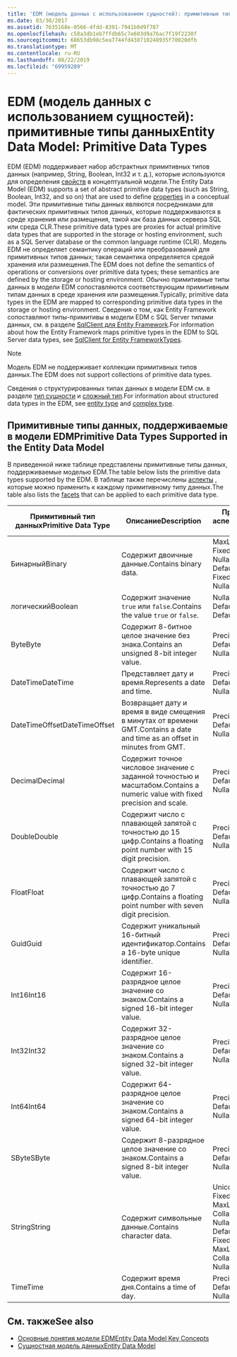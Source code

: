 ```yaml
---
title: 'EDM (модель данных с использованием сущностей): примитивные типы данных'
ms.date: 03/30/2017
ms.assetid: 7635168e-0566-4fdd-8391-7941b0d9f787
ms.openlocfilehash: c58a3db1eb7ffdb65c7e603d9a76ac7f19f2230f
ms.sourcegitcommit: 68653db98c5ea7744fd438710248935f70020dfb
ms.translationtype: MT
ms.contentlocale: ru-RU
ms.lasthandoff: 08/22/2019
ms.locfileid: "69959289"
---
```

# <a name="entity-data-model-primitive-data-types"></a><span data-ttu-id="7fa89-102">EDM (модель данных с использованием сущностей): примитивные типы данных</span><span class="sxs-lookup"><span data-stu-id="7fa89-102">Entity Data Model: Primitive Data Types</span></span>
<span data-ttu-id="7fa89-103">EDM (EDM) поддерживает набор абстрактных примитивных типов данных (например, String, Boolean, Int32 и т. д.), которые используются для определения [свойств](../../../../docs/framework/data/adonet/property.md) в концептуальной модели.</span><span class="sxs-lookup"><span data-stu-id="7fa89-103">The Entity Data Model (EDM) supports a set of abstract primitive data types (such as String, Boolean, Int32, and so on) that are used to define [properties](../../../../docs/framework/data/adonet/property.md) in a conceptual model.</span></span> <span data-ttu-id="7fa89-104">Эти примитивные типы данных являются посредниками для фактических примитивных типов данных, которые поддерживаются в среде хранения или размещения, такой как база данных сервера SQL или среда CLR.</span><span class="sxs-lookup"><span data-stu-id="7fa89-104">These primitive data types are proxies for actual primitive data types that are supported in the storage or hosting environment, such as a SQL Server database or the common language runtime (CLR).</span></span> <span data-ttu-id="7fa89-105">Модель EDM не определяет семантику операций или преобразований для примитивных типов данных; такая семантика определяется средой хранения или размещения.</span><span class="sxs-lookup"><span data-stu-id="7fa89-105">The EDM does not define the semantics of operations or conversions over primitive data types; these semantics are defined by the storage or hosting environment.</span></span> <span data-ttu-id="7fa89-106">Обычно примитивные типы данных в модели EDM сопоставляются соответствующим примитивным типам данных в среде хранения или размещения.</span><span class="sxs-lookup"><span data-stu-id="7fa89-106">Typically, primitive data types in the EDM are mapped to corresponding primitive data types in the storage or hosting environment.</span></span> <span data-ttu-id="7fa89-107">Сведения о том, как Entity Framework сопоставляют типы-примитивы в модели EDM с SQL Server типами данных, см. в разделе [SqlClient для Entity Framework](../../../../docs/framework/data/adonet/ef/sqlclient-for-ef-types.md).</span><span class="sxs-lookup"><span data-stu-id="7fa89-107">For information about how the Entity Framework maps primitive types in the EDM to SQL Server data types, see [SqlClient for Entity FrameworkTypes](../../../../docs/framework/data/adonet/ef/sqlclient-for-ef-types.md).</span></span>  
  
> [!NOTE]
> <span data-ttu-id="7fa89-108">Модель EDM не поддерживает коллекции примитивных типов данных.</span><span class="sxs-lookup"><span data-stu-id="7fa89-108">The EDM does not support collections of primitive data types.</span></span>  
  
 <span data-ttu-id="7fa89-109">Сведения о структурированных типах данных в модели EDM см. в разделе [тип сущности](../../../../docs/framework/data/adonet/entity-type.md) и [сложный тип](../../../../docs/framework/data/adonet/complex-type.md).</span><span class="sxs-lookup"><span data-stu-id="7fa89-109">For information about structured data types in the EDM, see [entity type](../../../../docs/framework/data/adonet/entity-type.md) and [complex type](../../../../docs/framework/data/adonet/complex-type.md).</span></span>  
  
## <a name="primitive-data-types-supported-in-the-entity-data-model"></a><span data-ttu-id="7fa89-110">Примитивные типы данных, поддерживаемые в модели EDM</span><span class="sxs-lookup"><span data-stu-id="7fa89-110">Primitive Data Types Supported in the Entity Data Model</span></span>  
 <span data-ttu-id="7fa89-111">В приведенной ниже таблице представлены примитивные типы данных, поддерживаемые моделью EDM.</span><span class="sxs-lookup"><span data-stu-id="7fa89-111">The table below lists the primitive data types supported by the EDM.</span></span> <span data-ttu-id="7fa89-112">В таблице также перечислены [аспекты](../../../../docs/framework/data/adonet/facet.md) , которые можно применить к каждому примитивному типу данных.</span><span class="sxs-lookup"><span data-stu-id="7fa89-112">The table also lists the [facets](../../../../docs/framework/data/adonet/facet.md) that can be applied to each primitive data type.</span></span>  
  
|<span data-ttu-id="7fa89-113">Примитивный тип данных</span><span class="sxs-lookup"><span data-stu-id="7fa89-113">Primitive Data Type</span></span>|<span data-ttu-id="7fa89-114">Описание</span><span class="sxs-lookup"><span data-stu-id="7fa89-114">Description</span></span>|<span data-ttu-id="7fa89-115">Применимые аспекты</span><span class="sxs-lookup"><span data-stu-id="7fa89-115">Applicable Facets</span></span>|  
|-------------------------|-----------------|-----------------------|  
|<span data-ttu-id="7fa89-116">Бинарный</span><span class="sxs-lookup"><span data-stu-id="7fa89-116">Binary</span></span>|<span data-ttu-id="7fa89-117">Содержит двоичные данные.</span><span class="sxs-lookup"><span data-stu-id="7fa89-117">Contains binary data.</span></span>|<span data-ttu-id="7fa89-118">MaxLength, FixedLength, Nullable, Default</span><span class="sxs-lookup"><span data-stu-id="7fa89-118">MaxLength, FixedLength, Nullable, Default</span></span>|  
|<span data-ttu-id="7fa89-119">логический</span><span class="sxs-lookup"><span data-stu-id="7fa89-119">Boolean</span></span>|<span data-ttu-id="7fa89-120">Содержит значение `true` или `false`.</span><span class="sxs-lookup"><span data-stu-id="7fa89-120">Contains the value `true` or `false`.</span></span>|<span data-ttu-id="7fa89-121">Nullable, Default</span><span class="sxs-lookup"><span data-stu-id="7fa89-121">Nullable, Default</span></span>|  
|<span data-ttu-id="7fa89-122">Byte</span><span class="sxs-lookup"><span data-stu-id="7fa89-122">Byte</span></span>|<span data-ttu-id="7fa89-123">Содержит 8-битное целое значение без знака.</span><span class="sxs-lookup"><span data-stu-id="7fa89-123">Contains an unsigned 8-bit integer value.</span></span>|<span data-ttu-id="7fa89-124">Precision, Nullable, Default</span><span class="sxs-lookup"><span data-stu-id="7fa89-124">Precision, Nullable, Default</span></span>|  
|<span data-ttu-id="7fa89-125">DateTime</span><span class="sxs-lookup"><span data-stu-id="7fa89-125">DateTime</span></span>|<span data-ttu-id="7fa89-126">Представляет дату и время.</span><span class="sxs-lookup"><span data-stu-id="7fa89-126">Represents a date and time.</span></span>|<span data-ttu-id="7fa89-127">Precision, Nullable, Default</span><span class="sxs-lookup"><span data-stu-id="7fa89-127">Precision, Nullable, Default</span></span>|  
|<span data-ttu-id="7fa89-128">DateTimeOffset</span><span class="sxs-lookup"><span data-stu-id="7fa89-128">DateTimeOffset</span></span>|<span data-ttu-id="7fa89-129">Возвращает дату и время в виде смещения в минутах от времени GMT.</span><span class="sxs-lookup"><span data-stu-id="7fa89-129">Contains a date and time as an offset in minutes from GMT.</span></span>|<span data-ttu-id="7fa89-130">Precision, Nullable, Default</span><span class="sxs-lookup"><span data-stu-id="7fa89-130">Precision, Nullable, Default</span></span>|  
|<span data-ttu-id="7fa89-131">Decimal</span><span class="sxs-lookup"><span data-stu-id="7fa89-131">Decimal</span></span>|<span data-ttu-id="7fa89-132">Содержит точное числовое значение с заданной точностью и масштабом.</span><span class="sxs-lookup"><span data-stu-id="7fa89-132">Contains a numeric value with fixed precision and scale.</span></span>|<span data-ttu-id="7fa89-133">Precision, Nullable, Default</span><span class="sxs-lookup"><span data-stu-id="7fa89-133">Precision, Nullable, Default</span></span>|  
|<span data-ttu-id="7fa89-134">Double</span><span class="sxs-lookup"><span data-stu-id="7fa89-134">Double</span></span>|<span data-ttu-id="7fa89-135">Содержит число с плавающей запятой с точностью до 15 цифр.</span><span class="sxs-lookup"><span data-stu-id="7fa89-135">Contains a floating point number with 15 digit precision.</span></span>|<span data-ttu-id="7fa89-136">Precision, Nullable, Default</span><span class="sxs-lookup"><span data-stu-id="7fa89-136">Precision, Nullable, Default</span></span>|  
|<span data-ttu-id="7fa89-137">Float</span><span class="sxs-lookup"><span data-stu-id="7fa89-137">Float</span></span>|<span data-ttu-id="7fa89-138">Содержит число с плавающей запятой с точностью до 7 цифр.</span><span class="sxs-lookup"><span data-stu-id="7fa89-138">Contains a floating point number with seven digit precision.</span></span>|<span data-ttu-id="7fa89-139">Precision, Nullable, Default</span><span class="sxs-lookup"><span data-stu-id="7fa89-139">Precision, Nullable, Default</span></span>|  
|<span data-ttu-id="7fa89-140">Guid</span><span class="sxs-lookup"><span data-stu-id="7fa89-140">Guid</span></span>|<span data-ttu-id="7fa89-141">Содержит уникальный 16-битный идентификатор.</span><span class="sxs-lookup"><span data-stu-id="7fa89-141">Contains a 16-byte unique identifier.</span></span>|<span data-ttu-id="7fa89-142">Precision, Nullable, Default</span><span class="sxs-lookup"><span data-stu-id="7fa89-142">Precision, Nullable, Default</span></span>|  
|<span data-ttu-id="7fa89-143">Int16</span><span class="sxs-lookup"><span data-stu-id="7fa89-143">Int16</span></span>|<span data-ttu-id="7fa89-144">Содержит 16-разрядное целое значение со знаком.</span><span class="sxs-lookup"><span data-stu-id="7fa89-144">Contains a signed 16-bit integer value.</span></span>|<span data-ttu-id="7fa89-145">Precision, Nullable, Default</span><span class="sxs-lookup"><span data-stu-id="7fa89-145">Precision, Nullable, Default</span></span>|  
|<span data-ttu-id="7fa89-146">Int32</span><span class="sxs-lookup"><span data-stu-id="7fa89-146">Int32</span></span>|<span data-ttu-id="7fa89-147">Содержит 32-разрядное целое значение со знаком.</span><span class="sxs-lookup"><span data-stu-id="7fa89-147">Contains a signed 32-bit integer value.</span></span>|<span data-ttu-id="7fa89-148">Precision, Nullable, Default</span><span class="sxs-lookup"><span data-stu-id="7fa89-148">Precision, Nullable, Default</span></span>|  
|<span data-ttu-id="7fa89-149">Int64</span><span class="sxs-lookup"><span data-stu-id="7fa89-149">Int64</span></span>|<span data-ttu-id="7fa89-150">Содержит 64-разрядное целое значение со знаком.</span><span class="sxs-lookup"><span data-stu-id="7fa89-150">Contains a signed 64-bit integer value.</span></span>|<span data-ttu-id="7fa89-151">Precision, Nullable, Default</span><span class="sxs-lookup"><span data-stu-id="7fa89-151">Precision, Nullable, Default</span></span>|  
|<span data-ttu-id="7fa89-152">SByte</span><span class="sxs-lookup"><span data-stu-id="7fa89-152">SByte</span></span>|<span data-ttu-id="7fa89-153">Содержит 8-разрядное целое значение со знаком.</span><span class="sxs-lookup"><span data-stu-id="7fa89-153">Contains a signed 8-bit integer value.</span></span>|<span data-ttu-id="7fa89-154">Precision, Nullable, Default</span><span class="sxs-lookup"><span data-stu-id="7fa89-154">Precision, Nullable, Default</span></span>|  
|<span data-ttu-id="7fa89-155">String</span><span class="sxs-lookup"><span data-stu-id="7fa89-155">String</span></span>|<span data-ttu-id="7fa89-156">Содержит символьные данные.</span><span class="sxs-lookup"><span data-stu-id="7fa89-156">Contains character data.</span></span>|<span data-ttu-id="7fa89-157">Unicode, FixedLength, MaxLength, Collation, Precision, Nullable, Default</span><span class="sxs-lookup"><span data-stu-id="7fa89-157">Unicode, FixedLength, MaxLength, Collation, Precision, Nullable, Default</span></span>|  
|<span data-ttu-id="7fa89-158">Time</span><span class="sxs-lookup"><span data-stu-id="7fa89-158">Time</span></span>|<span data-ttu-id="7fa89-159">Содержит время дня.</span><span class="sxs-lookup"><span data-stu-id="7fa89-159">Contains a time of day.</span></span>|<span data-ttu-id="7fa89-160">Precision, Nullable, Default</span><span class="sxs-lookup"><span data-stu-id="7fa89-160">Precision, Nullable, Default</span></span>|  
  
## <a name="see-also"></a><span data-ttu-id="7fa89-161">См. также</span><span class="sxs-lookup"><span data-stu-id="7fa89-161">See also</span></span>

- [<span data-ttu-id="7fa89-162">Основные понятия модели EDM</span><span class="sxs-lookup"><span data-stu-id="7fa89-162">Entity Data Model Key Concepts</span></span>](../../../../docs/framework/data/adonet/entity-data-model-key-concepts.md)
- [<span data-ttu-id="7fa89-163">Сущностная модель данных</span><span class="sxs-lookup"><span data-stu-id="7fa89-163">Entity Data Model</span></span>](../../../../docs/framework/data/adonet/entity-data-model.md)
